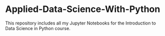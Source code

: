 # Applied-Data-Science-With-Python
This repository includes all my Jupyter Notebooks for the Introduction to Data Science in Python course.
